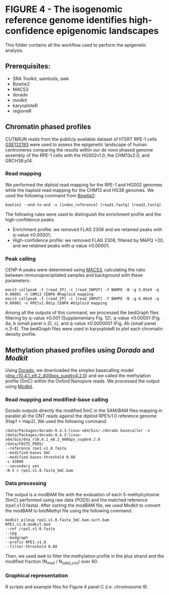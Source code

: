 # FIGURE 4 - The isogenomic reference genome identifies high-confidence epigenomic landscapes
This folder contains all the workflow used to perform the epigenetic analysis.  

## Prerequisites:
- SRA Toolkit, samtools, awk
- Bowtie2
- MACS3
- dorado
- modkit
- karyoploteR
- regioneR
  
## Chromatin phased profiles 
CUT&RUN reads from the publicly available dataset of hTERT RPE-1 cells [GSE132193](https://doi.org/10.15252/embj.2019102924) were used to assess the epigenetic landscape of human centromeres comparing the results within our *de novo* phased genome assembly of the RPE-1 cells with the HG002v1.0, the CHM13v2.0, and GRCH38.p14.

### Read mapping
We performed the diploid read mapping for the RPE-1 and HG002 genomes while the haploid read mapping for the CHM13 and HG38 genomes. We used the following command from [Bowtie2](https://github.com/BenLangmead/bowtie2):

```
bowtie2 --end-to-end -x [index_reference] [read1.fastq] [read2.fastq]
```
The following rules were used to distinguish the enrichment profile and the high-confidence peaks:

- Enrichment profile: we removed FLAG 2308 and we retained peaks with q-value ≤0.00001;
- High-confidence profile: we removed FLAG 2308, filtered by MAPQ >20, and we retained peaks with q-value ≤0.00001;

### Peak calling
CENP-A peaks were determined using [MACS3](https://github.com/macs3-project/MACS), calculating the ratio between immunoprecipitated samples and background with these parameters:

```
macs3 callpeak -t [read_IP] -c [read_INPUT] -f BAMPE -B -g 3.03e9 -q 0.00001 -n CHM13_CENPA #haploid mapping
macs3 callpeak -t [read_IP] -c [read_INPUT] -f BAMPE -B -g 6.06e9 -q 0.00001 -n RPE1v1.0dip_CENPA #diploid mapping
```
Among all the outputs of this command, we processed the bedGraph files filtering by q-value ≤0.001 (Supplementary Fig. 12), q-value ≤0.00001 (Fig. 4a, b (small panel n.2), c), and q-value ≤0.0000001 (Fig. 4b (small panel n.3-4).
The bedGraph files were used in karyoploteR to plot each chromatin density profile.

## Methylation phased profiles using *Dorado* and *Modkit*
Using [Dorado](https://github.com/nanoporetech/dorado), we downloaded the simplex basecalling model (dna_r10.4.1_e8.2_400bps_sup@v4.2.0) and we called the methylation profile (5mC) within the Oxford Nanopore reads. We processed the output using [Modkit](https://github.com/nanoporetech/modkit).

### Read mapping and modified-base calling
Dorado outputs directly the modified 5mC in the SAM/BAM files mapping in parallel all the ONT reads against the diploid RPE1v1.0 reference genome (Hap1 + Hap2). We used the following command:

```
/data/Packages/dorado-0.4.3-linux-x64/bin/./dorado basecaller -v
/data/Packages/dorado-0.4.3-linux-x64/bin/dna_r10.4.1_e8.2_400bps_sup@v4.2.0
/data/FAST5_POD5/
--reference rpe1.v1.0.fasta
--modified-bases 5mC
--modified-bases-threshold 0.08
-c 43000
--secondary yes
-N 5 > rpe1.v1.0.fasta_5mC.bam
```

### Data processing
The output is a modBAM file with the evaluation of each 5-methylcytosine (5mC) performed using raw data (POD5) and the matched reference (rpe1.v1.0.fasta). After sorting the modBAM file, we used Modkit to convert the modBAM to bedMethyl file using the following command: 

```
modkit pileup rpe1.v1.0.fasta_5mC.bam.sort.bam
RPE1.v1.0.modkit.bed
--ref /rpe1.v1.0.fasta
--cpg
--bedgraph
--prefix RPE1.v1.0
--filter-threshold 0.80
```

Then, we used *awk* to filter the methylation profile in the plus strand and the modified fraction (N<sub>mod</sub> / N<sub>valid_cov</sub>) over 60. 

### Graphical representation
R scripts and example files for Figure 4 panel C (i.e. chromosome 9).
